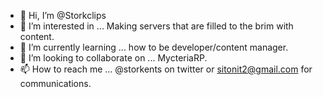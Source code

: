 - 👋 Hi, I’m @Storkclips
- 👀 I’m interested in ... Making servers that are filled to the brim with content.
- 🌱 I’m currently learning ...  how to be developer/content manager.
- 💞️ I’m looking to collaborate on ... MycteriaRP.
- 📫 How to reach me ... @storkents on twitter or sitonit2@gmail.com for communications.

<!---
Storkclips/Storkclips is a ✨ special ✨ repository because its `README.md` (this file) appears on your GitHub profile.
You can click the Preview link to take a look at your changes.
--->
